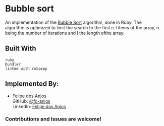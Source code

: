 <!-- TITLE -->
# Bubble sort 
An implementation of the [Bubble Sort](https://en.wikipedia.org/wiki/Bubble_sort?oldformat=true) algorithm, done in Ruby. The algorithm is optimized to limit the search to the first n-l items of the array, n being the number of iterations and l the length ofthe array.

## Built With
    ruby 
    bundler
    linted with rubocop

<!-- AUTHORS -->
## Implemented By:
* Felipe dos Anjos  
GitHub: [@fc-anjos](https://github.com/fc-anjos)  
LinkedIn: [Felipe dos Anjos](https://www.linkedin.com/in/felipe-cavalheiro-dos-anjos-4792a8176/)  


<!-- LICENSE -->

### Contributions and issues are welcome!

